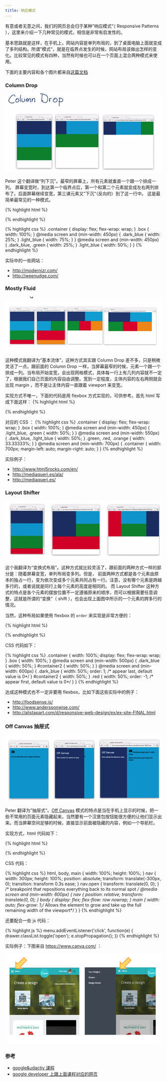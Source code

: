```yaml
---
title: 响应模式
---
```


有意或者无意之间，我们的网页总会归于某种”响应模式“（ Responsive Patterns ），这里来介绍一下几种常见的模式，相信是非常有启发性的。

基本思路就是这样，在手机上，网站内容是单列布局的，到了桌面电脑上面就变成了多列结构。所谓”模式“，就是在临界点发生的时候，网站布局该做出怎样的变化。比较常见的模式有四种，当然有时候也可以在一个页面上混合两种模式来使用。

下面的主要内容和各个图片都来自[这篇文档](https://github.com/santhoshvai/Responsive-Web-Design-Fundamentals/wiki/4-Common-Responsive-patterns)

### Column Drop

![](images/pattern/column_drop.png)

Peter 这个翻译做“列下沉”。最窄的屏幕上，所有元素就垂直一个跟一个排成一列。 屏幕变宽时，到达第一个临界点后，第一个和第二个元素就变成左右两列排布了。后面屏幕继续变宽，第三课元素又”下沉“（反向的）到了这一行中。
这是最简单最常见的一种模式。


{% highlight html %}
<div class="container">
  <div class="box dark_blue"></div>
  <div class="box light_blue"></div>
  <div class="box green"></div>
</div>
{% endhighlight %}

{% highlight css %}
.container {
    display: flex;
    flex-wrap: wrap;
}
.box {
    width: 100%;
}
@media screen and (min-width: 450px) {
    .dark_blue {
        width: 25%;
    }
    .light_blue {
        width: 75%;
    }
}
@media screen and (min-width: 450px) {
    .dark_blue,
    .green {
        width: 25%;
    }
    .light_blue {
        width: 50%;
    }
}
{% endhighlight %}

实际中的一些网站：

- <http://modernizr.com/>
- <http://weenudge.com/>

### Mostly Fluid

<!-- 文字内容就参考 https://www.udacity.com/course/viewer#!/c-ud893/l-3561069759/m-3484798853 -->
<!-- 给出一个实际中采用这种方案的例子 -->

![](images/pattern/most_fluid.png)

这种模式我翻译为“基本流体”，这种方式其实跟 Column Drop 差不多，只是稍微灵活了一点。跟前面的 Column Drop 一样，当屏幕最窄的时候，元素一个跟一个排成一列。当布局开始变宽，会出现网格模式，具体每一行上有几列内容就不一定了，根据我们自己页面的内容自由调整。宽到一定程度，主体内容的左右两侧就会出现 margin ，而不是让主体内容一直跟着 viewport 来变宽。

实现方式不唯一，下面的代码是用 flexbox 方式实现的，可供参考。首先 html 写成下面这样：
{% highlight html %}
<div class="container">
  <div class="box dark_blue"></div>
  <div class="box light_blue"></div>
  <div class="box green"></div>
  <div class="box red"></div>
  <div class="box orange"></div>
</div>
{% endhighlight %}

对应的 CSS ：
{% highlight css %}
.container {
    display: flex;
    flex-wrap: wrap;
}
.box {
    width: 100%;
}
@media screen and (min-width: 450px) {
    .light_blue,
    .green {
        width: 50%;
    }
}
@media screen and (min-width: 550px) {
    .dark_blue,
    .light_blue {
        width: 50%;
    }
    .green,
    .red,
    .orange {
        width: 33.33333%;
    }
}
@media screen and (min-width: 700px) {
    .container {
        width: 700px;
        margin-left: auto;
        margin-right: auto;
    }
}
{% endhighlight %}

实际例子：

- <http://www.html5rocks.com/en/>
- <http://mediaqueri.es/ala/>
- <http://mediaqueri.es/>


### Layout Shifter

![](images/pattern/layout_shifter.png)

这个我翻译为“变换式布局”。这种方式就比较灵活了，跟前面的两种方式一样的部分是：随着屏幕变宽，单列布局变多列。但是，
前面两种方式都是各个元素由原本的独占一行，变为依次变成多个元素共同占有一行。注意，没有哪个元素是跨越多行的，或者说就是同行上每个元素的高度是相同的。 而 Layout Shifter 这种方式的特点是各个元素的摆放位置不一定遵循原来的顺序，而可以根据需要任意调整，这就是所谓的“变换”（ shift ），也会出现上面图中所示的一个元素的跨多行的情况。

当然，这种布局如果使用 flexbox 的 `order` 来实现是非常方便的：

{% highlight html %}
<div class="container">
  <div class="box dark_blue"></div>
  <div class="container" id="container2">
    <div class="box light_blue"></div>
    <div class="box green"></div>
  </div>
  <div class="box red"></div>
</div>
{% endhighlight %}

CSS 代码如下：

{% highlight css %}
.container {
    width: 100%;
    display: flex;
    flex-wrap: wrap;
}
.box {
    width: 100%;
}
@media screen and (min-width: 500px) {
    .dark_blue {
        width: 50%;
    }
    #container2 {
        width: 50%;
    }
}
@media screen and (min-width: 600px) {
    .dark_blue {
        width: 50%;
        order: 1; /* appear last, default value is 0*/
    }
    #container2 {
        width: 50%;
    }
    .red {
        width: 50%;
        order: -1; /* appear first, default value is 0*/
    }
}
{% endhighlight %}

达成这种模式也不一定非要用 flexbox，比如下面这些实际中的例子：

- <http://foodsense.is/>
- <http://www.anderssonwise.com/>
- <http://alistapart.com/d/responsive-web-design/ex/ex-site-FINAL.html>


### Off Canvas 抽屉式

![](images/pattern/off_canvas.png)

Peter 翻译为”抽屉式“。[Off Canvas](https://www.udacity.com/course/viewer#!/c-ud893/l-3561069759/m-3530719305) 模式的特点是当在手机上显示的时候，把一些不常用的页面元素隐藏起来，当然要有一个汉堡包按钮能很方便的让他们显示出来。而当屏幕空间足够的时候，直接显示前面被隐藏的内容，例如一个导航栏。

实现方式，html 代码如下：

{% highlight html %}
<nav id="drawer" class="dark_blue">
</nav>
<main class="light_blue">
</main>
{% endhighlight %}

CSS 代码：

{% highlight css %}
html,
body,
main {
    width: 100%;
    height: 100%;
}
nav {
    width: 300px;
    height: 100%;
    position: absolute;
    transform: translate(-300px, 0);
    transition: transform 0.3s ease;
}
nav.open {
    transform: translate(0, 0);
}
/* breakpoint that repositions everything back to its normal spot */
@media screen and (min-width: 600px) {
    nav {
        position: relative;
        transform: translate(0, 0);
    }
    body {
        display: flex;
        flex-flow: row nowrap;
    }
    main {
        width: auto;
        flex-grow: 1;/* Allows the element to grow and take up the full remaining width of the viewport*/
    }
}
{% endhighlight %}

还要配合一些 js 代码：

{% highlight js %}
menu.addEventListener('click', function(e) {
    drawer.classList.toggle('open');
    e.stopPropagation();
})
{% endhighlight %}

实际例子：下图来自 <https://www.canva.com/> ：

![](images/pattern/hamburger.png)


### 参考

- [google&udactiy 课程](https://www.udacity.com/course/viewer#!/c-ud893/l-3561069759/e-3529819408/m-3571808936)
- [google developer 上跟上面课程对应的网页](https://developers.google.com/web/fundamentals/layouts/rwd-patterns/mostly-fluid?hl=en)

<!-- http://teamtreehouse.com/library/responsive-layouts
 -->
